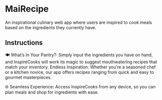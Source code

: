 # MaiRecipe
An inspirational culinary web app where users are inspired to cook meals based on the ingredients they currently have.

## Instructions 
🍽️ What’s in Your Pantry?: Simply input the ingredients you have on hand, and InspireCooks will work its magic to suggest mouthwatering recipes that match your inventory. Endless Inspiration: Whether you’re a seasoned chef or a kitchen novice, our app offers recipes ranging from quick and easy to gourmet masterpieces.

🌐 Seamless Experience: Access InspireCooks from any device, so you can plan meals and shop for ingredients with ease.
